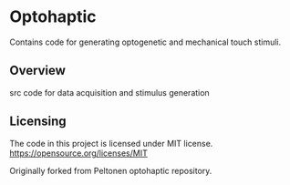 # Optohaptic
Contains code for generating optogenetic and mechanical touch stimuli.



## Overview

src 		code for data acquisition and stimulus generation



## Licensing

The code in this project is licensed under MIT license. https://opensource.org/licenses/MIT

Originally forked from Peltonen optohaptic repository.
